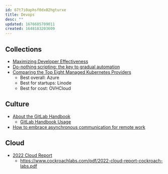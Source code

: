 ```yaml
---
id: 67t7i0aphsf0dx02hgturxe
title: Devops
desc: ""
updated: 1676605709011
created: 1648183203609
---
```


## Collections

- [Maximizing Developer Effectiveness](https://martinfowler.com/articles/developer-effectiveness.html#DayInTheLifeInAHighlyEffectiveEnvironment)
- [Do-nothing scripting: the key to gradual automation](https://blog.danslimmon.com/2019/07/15/do-nothing-scripting-the-key-to-gradual-automation/)
- [Comparing the Top Eight Managed Kubernetes Providers](https://medium.com/@elliotgraebert/comparing-the-top-eight-managed-kubernetes-providers-2ae39662391b)
  - Best overall: Azure
  - Best for startups: Linode
  - Best for cost: OVHCloud

## Culture

- [About the GitLab Handbook](https://about.gitlab.com/handbook/about/)
  - [GitLab Handbook Usage](https://about.gitlab.com/handbook/handbook-usage/)
- [How to embrace asynchronous communication for remote work](https://about.gitlab.com/company/culture/all-remote/asynchronous/)

## Cloud

- [2022 Cloud Report](https://www.cockroachlabs.com/guides/2022-cloud-report/)
  - https://www.cockroachlabs.com/pdf/2022-cloud-report-cockroach-labs.pdf
